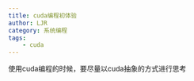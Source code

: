 ```yaml
---
title: cuda编程初体验
author: LJR
category: 系统编程
tags:
    - cuda
---
```


使用cuda编程的时候，要尽量以cuda抽象的方式进行思考
